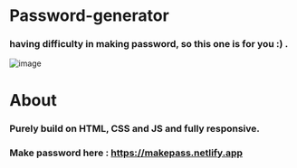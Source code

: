 # Password-generator
### having difficulty in making password, so this one is for you :) .

![image](https://user-images.githubusercontent.com/87076425/221059364-846c4fc2-d904-445b-b2d6-5a0d70e16f7c.png)

# About
### Purely build on HTML, CSS and JS and fully responsive.

### Make password here : https://makepass.netlify.app
